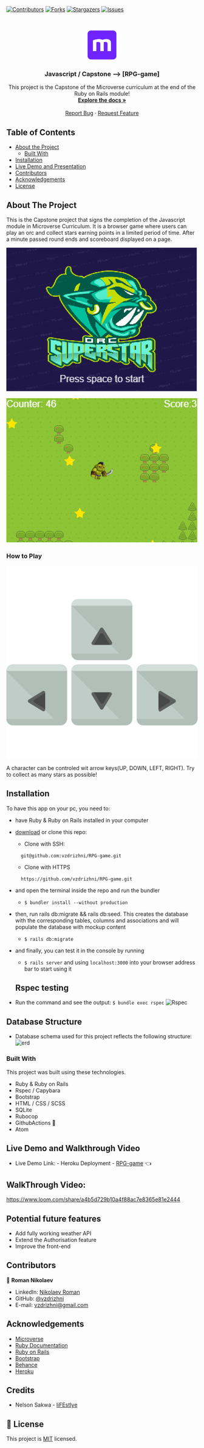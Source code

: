 <!--
*** Thanks for checking out this README Template. If you have a suggestion that would
*** make this better, please fork the repo and create a pull request or simply open
*** an issue with the tag "enhancement".
*** Thanks again! Now go create something AMAZING! :D
-->

<!-- PROJECT SHIELDS -->
<!--
*** I'm using markdown "reference style" links for readability.
*** Reference links are enclosed in brackets [ ] instead of parentheses ( ).
*** See the bottom of this document for the declaration of the reference variables
*** for contributors-url, forks-url, etc. This is an optional, concise syntax you may use.
*** https://www.markdownguide.org/basic-syntax/#reference-style-links
-->
[![Contributors][contributors-shield]][contributors-url]
[![Forks][forks-shield]][forks-url]
[![Stargazers][stars-shield]][stars-url]
[![Issues][issues-shield]][issues-url]


<!-- PROJECT LOGO -->
<br />
<p align="center">
  <a href="https://github.com/vzdrizhni/RPG-game">
    <img src="src/assets/microverse.png" alt="Logo" width="80" height="80">
  </a>

  <h3 align="center">Javascript / Capstone --> [RPG-game]</h3>

  <p align="center">
    This project is the Capstone of the Microverse curriculum at the end of the Ruby on Rails module!
    <br />
    <a href="https://github.com/vzdrizhni/RPG-game"><strong>Explore the docs »</strong></a>
    <br />
    <br />
    <a href="https://github.com/vzdrizhni/RPG-game/issues">Report Bug</a>
    ·
    <a href="https://github.com/vzdrizhni/RPG-game/issues">Request Feature</a>
  </p>
</p>

<!-- TABLE OF CONTENTS -->
## Table of Contents

* [About the Project](#about-the-project)
  * [Built With](#built-with)
* [Installation](#installation)
* [Live Demo and Presentation](#live-demo-and-presentation)
* [Contributors](#contributors)
* [Acknowledgements](#acknowledgements)
* [License](#license)

<!-- ABOUT THE PROJECT -->
## About The Project

This is the Capstone project that signs the completion of the Javascript module in Microverse Curriculum.
It is a browser game where users can play an orc and collect stars earning points in a limited period of time.
After a minute passed round ends and scoreboard displayed on a page.

![screenshot-1](src/assets/titleScreen.PNG)

![screenshot-1](src/assets/screenshot.PNG)

### How to Play

![screenshot](src/assets/keys.png)

A character can be controled wit arrow keys(UP, DOWN, LEFT, RIGHT). Try to collect as many stars as possible!

<!-- INSTALLATION -->
## Installation

To have this app on your pc, you need to:
* have Ruby & Ruby on Rails installed in your computer
* [download](https://github.com/vzdrizhni/RPG-game/archive/development.zip) or clone this repo:
  - Clone with SSH:
  ```
    git@github.com:vzdrizhni/RPG-game.git
  ```
  - Clone with HTTPS
  ```
    https://github.com/vzdrizhni/RPG-game.git
  ```
* and open the terminal inside the repo and run the bundler
  - ```$ bundler install --without production```
* then, run rails db:migrate && rails db:seed. This creates the database with the corresponding tables, columns and associations and will populate the database with mockup content
  - ```$ rails db:migrate```
* and finally, you can test it in the console by running
  - ```$ rails server``` and using ```localhost:3000``` into your browser address bar to start using it

  ## Rspec testing

* Run the command and see the output:
```$ bundle exec rspec```
![Rspec](app/assets/images/rspec.PNG)

## Database Structure
 * Database schema used for this project reflects the following structure:
 ![erd](app/assets/images/erd.png)

### Built With
This project was built using these technologies.
* Ruby & Ruby on Rails
* Rspec / Capybara
* Bootstrap
* HTML / CSS / SCSS
* SQLite
* Rubocop
* GithubActions :muscle:
* Atom

<!-- Live Demo -->
## Live Demo and Walkthrough Video
* Live Demo Link: - Heroku Deployment - [RPG-game](https://fathomless-atoll-13027.herokuapp.com/articles) :point_left:
## WalkThrough Video:
https://www.loom.com/share/a4b5d729b10a4f88ac7e8365e81e2444
## Potential future features
- Add fully working weather API
- Extend the Authorisation feature
- Improve the front-end

<!-- CONTACT -->
## Contributors

👤 **Roman Nikolaev**

- LinkedIn: [Nikolaev Roman](https://www.linkedin.com/in/roman-nikolaev-65b639197/)
- GitHub: [@vzdrizhni](https://github.com/vzdrizhni)
- E-mail: vzdrizhni@gmail.com


<!-- ACKNOWLEDGEMENTS -->
## Acknowledgements
* [Microverse](https://www.microverse.org/)
* [Ruby Documentation](https://www.ruby-lang.org/en/documentation/)
* [Ruby on Rails](https://rubyonrails.org/)
* [Bootstrap](https://getbootstrap.com/)
* [Behance](https://www.behance.net/)
* [Heroku](https://www.heroku.com/)

## Credits
* Nelson Sakwa - [liFEstIye](https://www.behance.net/gallery/14554909/liFEsTlye-Mobile-version)

<!-- MARKDOWN LINKS & IMAGES -->
<!-- https://www.markdownguide.org/basic-syntax/#reference-style-links -->
[contributors-shield]: https://img.shields.io/github/contributors/vzdrizhni/RPG-game.svg?style=flat-square
[contributors-url]: https://github.com/vzdrizhni/RPG-game/graphs/contributors
[forks-shield]: https://img.shields.io/github/forks/vzdrizhni/RPG-game.svg?style=flat-square
[forks-url]: https://github.com/vzdrizhni/RPG-game/network/members
[stars-shield]: https://img.shields.io/github/stars/vzdrizhni/RPG-game.svg?style=flat-square
[stars-url]: https://github.com/vzdrizhni/RPG-game/stargazers
[issues-shield]: https://img.shields.io/github/issues/vzdrizhni/RPG-game.svg?style=flat-square
[issues-url]: https://github.com/vzdrizhni/RPG-game/issues

## 📝 License

This project is [MIT](https://opensource.org/licenses/MIT) licensed.
